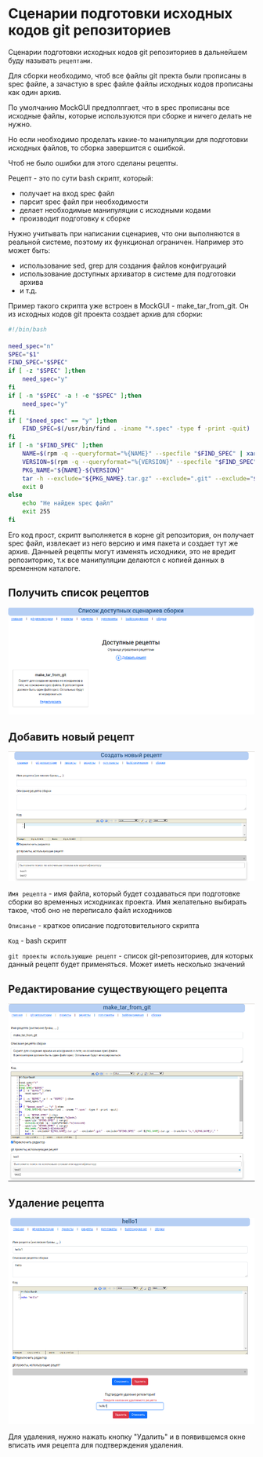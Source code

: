 # Сценарии подготовки исходных кодов git репозиториев

Сценарии подготовки исходных кодов git репозиториев в дальнейшем буду называть `рецептами`.

 Для сборки необходимо, чтоб все файлы git пректа были прописаны в spec файле, а зачастую в spec файле файлы исходных кодов прописаны как один архив.

 По умолчанию MockGUI предполпгает, что в spec прописаны все исходные файлы, которые используются при сборке и ничего делать не нужно.

 Но если необходимо проделать какие-то манипуляции для подготовки исходных файлов, то сборка завершится с ошибкой.

 Чтоб не было ошибки для этого сделаны рецепты.

 Рецепт - это по сути bash скрипт, который:

 * получает на вход spec файл
 * парсит spec файл при необходимости
 * делает необходимые манипуляции с исходными кодами
 * производит подготовку к сборке

Нужно учитывать при написании сценариев, что они выполняются в реальной системе, поэтому их функционал ограничен. Например это может быть:

* использование sed, grep для создания файлов конфигруаций
* использование доступных архиватор в системе для подготовки архива
* и т.д.

Пример такого скрипта уже встроен в MockGUI - make_tar_from_git. Он из исходных кодов git проекта создает архив для сборки:

```bash
#!/bin/bash

need_spec="n"
SPEC="$1"
FIND_SPEC="$SPEC"
if [ -z "$SPEC" ];then
    need_spec="y"
fi
if [ -n "$SPEC" -a ! -e "$SPEC" ];then
    need_spec="y"
fi
if [ "$need_spec" == "y" ];then
    FIND_SPEC=$(/usr/bin/find . -iname "*.spec" -type f -print -quit)
fi
if [ -n "$FIND_SPEC" ];then
    NAME=$(rpm -q --queryformat="%{NAME}" --specfile "$FIND_SPEC" | xargs)
    VERSION=$(rpm -q --queryformat="%{VERSION}" --specfile "$FIND_SPEC" | xargs)
    PKG_NAME="${NAME}-${VERSION}"
    tar -h --exclude="${PKG_NAME}.tar.gz" --exclude=".git" --exclude="$FIND_SPEC" -cvf ${PKG_NAME}.tar.gz --transform "s,^,${PKG_NAME}/," *
    exit 0
else
    echo "Не найден spec файл"
    exit 255
fi
```

Его код прост, скрипт выполняется в корне git репозитория, он получает spec файл, извлекает из него версию и имя пакета и создает тут же архив.
Данныей рецепты могут изменять исходники, это не вредит репозиторию, т.к все манипуляции делаются с копией данных в временном каталоге.

## Получить список рецептов

![Список рецетов](../img/mockgui_recips1.png)

## Добавить новый рецепт

![Добавить рецепт](../img/mockgui_recip2.png)

`Имя рецепта` - имя файла, который будет создаваться при подготовке сборки во временных исходниках проекта. Имя желательно выбирать такое, чтоб оно не переписало файл исходников

`Описанье` - краткое описание подготовительного скрипта

`Код` - bash скрипт

`git проекты использующие рецепт` - список git-репозиториев, для которых данный рецепт будет применяться. Может иметь несколько значений

## Редактирование существующего рецепта

![Редактирование рецепта](../img/mockgui_recip3.png)

## Удаление рецепта

![Удаление рецепта](../img/mockgui_recip11.png)

Для удаления, нужно нажать кнопку "Удалить" и в появившемся окне вписать имя рецепта для подтверждения удаления.
